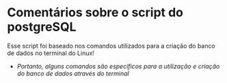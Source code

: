 # Comentários sobre o script do postgreSQL
Esse script foi baseado nos comandos utilizados para a criação do banco de dados no terminal do Linux!
- *Portanto, alguns comandos são específicos para a utilização e criação do banco de dados através do terminal*
